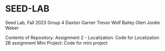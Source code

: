 # SEED-LAB
Seed Lab, Fall 2023
Group 4
  Daxton Garner
  Trevor Wolf
  Bailey Oteri
  Jordie Weber

Contents of Repository:
  Assignment 2 - Localization: Code for Localization 2B assignment
  Mini Project: Code for mini project


